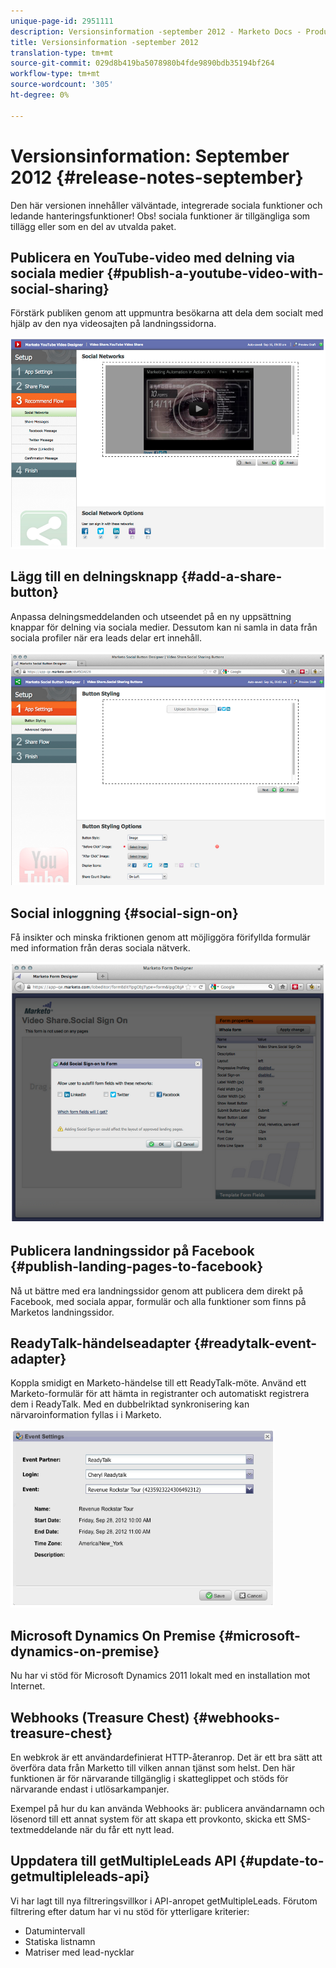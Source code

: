 ```yaml
---
unique-page-id: 2951111
description: Versionsinformation -september 2012 - Marketo Docs - Produktdokumentation
title: Versionsinformation -september 2012
translation-type: tm+mt
source-git-commit: 029d8b419ba5078980b4fde9890bdb35194bf264
workflow-type: tm+mt
source-wordcount: '305'
ht-degree: 0%

---
```



# Versionsinformation: September 2012 {#release-notes-september}

Den här versionen innehåller välväntade, integrerade sociala funktioner och ledande hanteringsfunktioner! Obs! sociala funktioner är tillgängliga som tillägg eller som en del av utvalda paket.

## Publicera en YouTube-video med delning via sociala medier {#publish-a-youtube-video-with-social-sharing}

Förstärk publiken genom att uppmuntra besökarna att dela dem socialt med hjälp av den nya videosajten på landningssidorna.

![](assets/image2014-9-23-10-3a39-3a21.png)

## Lägg till en delningsknapp {#add-a-share-button}

Anpassa delningsmeddelanden och utseendet på en ny uppsättning knappar för delning via sociala medier. Dessutom kan ni samla in data från sociala profiler när era leads delar ert innehåll.

![](assets/image2014-9-23-10-3a39-3a46.png)

## Social inloggning {#social-sign-on}

Få insikter och minska friktionen genom att möjliggöra förifyllda formulär med information från deras sociala nätverk.

![](assets/image2014-9-23-10-3a40-3a2.png)

## Publicera landningssidor på Facebook {#publish-landing-pages-to-facebook}

Nå ut bättre med era landningssidor genom att publicera dem direkt på Facebook, med sociala appar, formulär och alla funktioner som finns på Marketos landningssidor.

## ReadyTalk-händelseadapter {#readytalk-event-adapter}

Koppla smidigt en Marketo-händelse till ett ReadyTalk-möte. Använd ett Marketo-formulär för att hämta in registranter och automatiskt registrera dem i ReadyTalk. Med en dubbelriktad synkronisering kan närvaroinformation fyllas i i Marketo.

![](assets/image2014-9-23-10-3a40-3a16.png)

## Microsoft Dynamics On Premise {#microsoft-dynamics-on-premise}

Nu har vi stöd för Microsoft Dynamics 2011 lokalt med en installation mot Internet.

## Webhooks (Treasure Chest) {#webhooks-treasure-chest}

En webkrok är ett användardefinierat HTTP-återanrop. Det är ett bra sätt att överföra data från Marketto till vilken annan tjänst som helst. Den här funktionen är för närvarande tillgänglig i skatteglippet och stöds för närvarande endast i utlösarkampanjer.

Exempel på hur du kan använda Webhooks är: publicera användarnamn och lösenord till ett annat system för att skapa ett provkonto, skicka ett SMS-textmeddelande när du får ett nytt lead.

## Uppdatera till getMultipleLeads API {#update-to-getmultipleleads-api}

Vi har lagt till nya filtreringsvillkor i API-anropet getMultipleLeads. Förutom filtrering efter datum har vi nu stöd för ytterligare kriterier:

* Datumintervall
* Statiska listnamn
* Matriser med lead-nycklar

